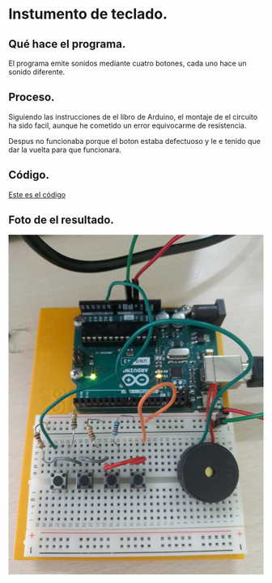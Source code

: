 # Instumento de teclado.

## Qué hace el programa.

El programa emite sonidos mediante cuatro botones, cada uno hace un sonido diferente.

## Proceso.

Siguiendo las instrucciones de el libro de Arduino, el montaje de el circuito ha sido facil, aunque he cometido un error equivocarme de resistencia.

Despus no funcionaba porque el boton estaba defectuoso y le e tenido que dar la vuelta para que funcionara.

## Código.
[Este es el código](https://github.com/ANGEY33/Arduino/blob/main/instrumento_de_teclado.ino)


## Foto de el resultado.
![imagen](https://github.com/ANGEY33/Arduino/blob/main/IMG_20211214_122225.jpg)
